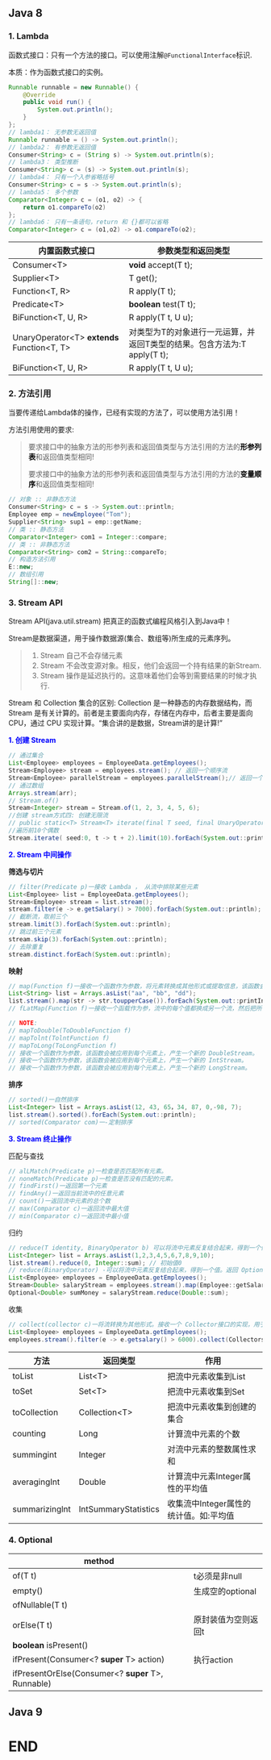 ## Java 8

### 1. Lambda

函数式接口：只有一个方法的接口。可以使用注解`@FunctionalInterface`标识.

本质：作为函数式接口的实例。

```java
Runnable runnable = new Runnable() {
	@Override
	public void run() {
		System.out.println();				
	}
};
// lambda1： 无参数无返回值
Runnable runnable = () -> System.out.println();
// lambda2： 有参数无返回值
Consumer<String> c = (String s) -> System.out.println(s);
// lambda3： 类型推断
Consumer<String> c = (s) -> System.out.println(s);
// lambda4： 只有一个入参省略括号
Consumer<String> c = s -> System.out.println(s);
// lambda5： 多个参数
Comparator<Integer> c = (o1, o2) -> {
    return o1.compareTo(o2)
};
// lambda6： 只有一条语句，return 和 {}都可以省略
Comparator<Integer> c = (o1,o2) -> o1.compareTo(o2);
```

| 内置函数式接口                                | 参数类型和返回类型                                           |
| --------------------------------------------- | ------------------------------------------------------------ |
| Consumer\<T\>                                 | **void** accept(T t);                                        |
| Supplier\<T\>                                 | T get();                                                     |
| Function<T, R>                                | R apply(T t);                                                |
| Predicate\<T\>                                | **boolean** test(T t);                                       |
| BiFunction<T, U, R>                           | R apply(T t, U u);                                           |
| UnaryOperator\<T\> **extends** Function<T, T> | 对类型为T的对象进行一元运算，并返回T类型的结果。包含方法为:T apply(T t); |
| BiFunction<T, U, R>                           | R apply(T t, U u);                                           |

### 2. 方法引用

当要传递给Lambda体的操作，已经有实现的方法了，可以使用方法引用！

方法引用使用的要求: 

> 要求接口中的抽象方法的形参列表和返回值类型与方法引用的方法的<font color=black>**形参列表**</font>和返回值类型相同!
>
> 要求接口中的抽象方法的形参列表和返回值类型与方法引用的方法的<font color=black>**变量顺序**</font>和返回值类型相同!

```java
// 对象 :: 非静态方法
Consumer<String> c = s -> System.out::println;
Employee emp = newEmployee("Tom");
Supplier<String> sup1 = emp::getName;
// 类 :: 静态方法
Comparator<Integer> com1 = Integer::compare;
// 类 :: 非静态方法
Comparator<String> com2 = String::compareTo;
// 构造方法引用
E::new;
// 数组引用
String[]::new;
```

### 3. Stream API

Stream API(java.util.stream) 把真正的函数式编程风格引入到Java中！

Stream是数据渠道，用于操作数据源(集合、数组等)所生成的元素序列。

>1. Stream 自己不会存储元素
>2. Stream 不会改变源对象。相反，他们会返回一个持有结果的新Stream.
>3. Stream 操作是延迟执行的。这意味着他们会等到需要结果的时候才执行.

Stream 和 Collection 集合的区别: Collection 是一种静态的内存数据结构，而 Stream 是有关计算的。前者是主要面向内存，存储在内存中，后者主要是面向 CPU，通过 CPU 实现计算。“集合讲的是数据，Stream讲的是计算!”

<font color=blue>**1. 创建 Stream**</font>

```java
// 通过集合
List<Employee> employees = EmployeeData.getEmployees();
Stream<Employee> stream = employees.stream(); // 返回一个顺序流
Stream<Employee> parallelStream = employees.parallelStream();// 返回一个井行流
// 通过数组
Arrays.stream(arr);
// Stream.of()
Stream<Integer> stream = Stream.of(1, 2, 3, 4, 5, 6);
//创建 stream方式四: 创建无限流
// public static<T> Stream<T> iterate(final T seed, final UnaryOperator<T> f)
//遍历前10个偶数
Stream.iterate( seed:0, t -> t + 2).limit(10).forEach(System.out::println);
```

<font color=blue>**2. Stream 中间操作**</font>

**筛选与切片**

```java
// filter(Predicate p)一接收 Lambda ， 从流中排除某些元素
List<Employee> list = EmployeeData.getEmployees();
Stream<Employee> stream = list.stream();
stream.filter(e -> e.getSalary() > 7000).forEach(System.out::println);
// 截断流，取前三个
stream.limit(3).forEach(System.out::println);
// 跳过前三个元素
stream.skip(3).forEach(System.out::println);
// 去除重复
stream.distinct.forEach(System.out::println);
```

**映射**

```java
// map(Function f)一接收一个函数作为参数，将元素转换成其他形式或提取信息，该函数会被应用到每个元素上，并将其映射成一个新的元素
List<String> list = Arrays.asList("aa", "bb", "dd");
list.stream().map(str -> str.toupperCase()).forEach(System.out::printIn);
// fLatMap(Function f)一接收一个函载作为参，流中的每个值都换成另一个流，然后把所有流连接成一个流。

// NOTE:
// mapToDouble(ToDoubleFunction f)
// mapTolnt(TolntFunction f)
// mapToLong(ToLongFunction f)
// 接收一个函数作为参数，该函数会被应用到每个元素上，产生一个新的 DoubleStream。
// 接收一个函数作为参数，该函数会被应用到每个元素上，产生一个新的 IntStream。
// 接收一个函数作为参数，该函数会被应用到每个元素上，产生一个新的 LongStream。
```

**排序**

```java
// sorted()一自然排序
List<Integer> list = Arrays.asList(12, 43, 65，34, 87, 0,-98, 7);
list.stream().sorted().forEach(System.out::println);
// sorted(Comparator com)一-定制排序
```

<font color=blue>**3. Stream 终止操作**</font>

匹配与查找

```java
// alLMatch(Predicate p)一检查是否匹配所有元素。
// noneMatch(Predicate p)一检查是否没有匹配的元素。
// findFirst()一返回第一个元素
// findAny()一返回当前流中的任意元素
// count()一返回流中元素的总个数
// max(Comparator c)一返回流中最大值
// min(Comparator c)一返回流中最小值
```

归约

```java
// reduce(T identity, BinaryOperator b) 可以将流中元素反复结合起来，得到一个值。返回T
List<Integer> list = Arrays.asList(1,2,3,4,5,6,7,8,9,10);
list.stream().reduce(0, Integer::sum); // 初始值0
// reduce(BinaryOperator) -可以将流中元素反复结合起来，得到一个值。返回 Optional<T>
List<Employee> employees = EmployeeData.getEmployees();
Stream<Double> salaryStream = employees.stream().map(Employee::getSalary);
Optional<Double> sumMoney = salaryStream.reduce(Double::sum);
```

收集

```java
// collect(collector c)一将流转换为其他形式。接收一个 Collector接口的实现，用于给Stream中元素做汇总的方法
List<Employee> employees = EmployeeData.getEmployees();
employees.stream().filter(e -> e.getsalary() > 6000).collect(Collectors.tolist()):
```

| 方法           | 返回类型             | 作用                                   |
| -------------- | -------------------- | -------------------------------------- |
| toList         | List\<T\>            | 把流中元素收集到List                   |
| toSet          | Set\<T>              | 把流中元素收集到Set                    |
| toCollection   | Collection\<T>       | 把流中元素收集到创建的集合             |
| counting       | Long                 | 计算流中元素的个数                     |
| summingint     | Integer              | 对流中元素的整数属性求和               |
| averagingInt   | Double               | 计算流中元素Integer属性的平均值        |
| summarizinglnt | IntSummaryStatistics | 收集流中Integer属性的统计值。如:平均值 |

### 4. Optional

| method                                             |                     |
| -------------------------------------------------- | ------------------- |
| of(T t)                                            | t必须是非null       |
| empty()                                            | 生成空的optional    |
| ofNullable(T t)                                    |                     |
| orElse(T t)                                        | 原封装值为空则返回t |
| **boolean** isPresent()                            |                     |
| ifPresent(Consumer<? **super** T> action)          | 执行action          |
| ifPresentOrElse(Consumer<? **super** T>, Runnable) |                     |

## Java 9



# END